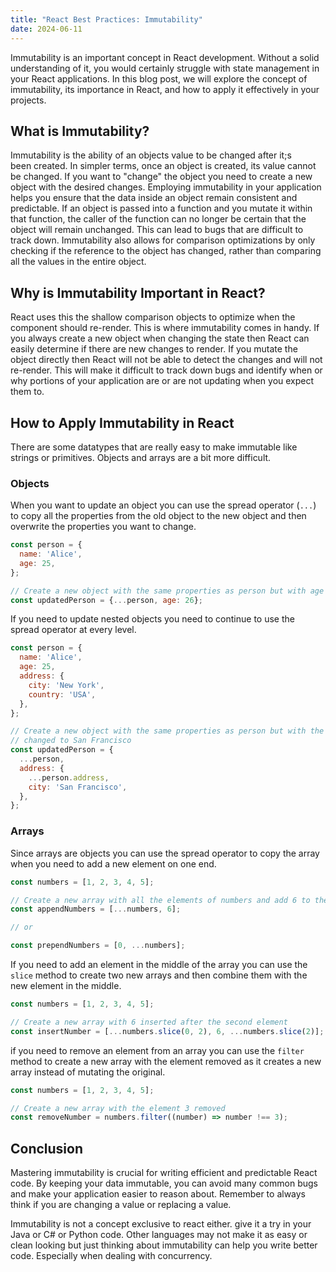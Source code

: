 ```yaml
---
title: "React Best Practices: Immutability"
date: 2024-06-11
---
```


Immutability is an important concept in React development. Without a solid
understanding of it, you would certainly struggle with state management in your
React applications. In this blog post, we will explore the concept of
immutability, its importance in React, and how to apply it effectively in your
projects.

## What is Immutability?

Immutability is the ability of an objects value to be changed after it;s  
been created. In simpler terms, once an object is created, its value cannot be
changed. If you want to "change" the object you need to create a new object with
the desired changes. Employing immutability in your application helps you
ensure that the data inside an object remain consistent and predictable. If
an object is passed into a function and you mutate it within that function, the
caller of the function can no longer be certain that the object will remain
unchanged. This can lead to bugs that are difficult to track down.
Immutability also allows for comparison optimizations by only checking if the
reference to the object has changed, rather than comparing all the values in the
entire object.

## Why is Immutability Important in React?

React uses this the shallow comparison objects to optimize when the
component should re-render. This is where immutability comes in handy. If
you always create a new object when changing the state then React can easily
determine if there are new changes to render. If you mutate the object directly
then React will not be able to detect the changes and will not re-render. This
will make it difficult to track down bugs and identify when or why portions
of your application are or are not updating when you expect them to.

## How to Apply Immutability in React

There are some datatypes that are really easy to make immutable like strings
or primitives. Objects and arrays are a bit more difficult.

### Objects

When you want to update an object you can use the spread operator (`...`)
to copy all the properties from the old object to the new object and then
overwrite the properties you want to change.

```javascript
const person = {
  name: 'Alice',
  age: 25,
};

// Create a new object with the same properties as person but with age 26
const updatedPerson = {...person, age: 26};

```

If you need to update nested objects you need to continue to use the spread
operator at every level.

```javascript
const person = {
  name: 'Alice',
  age: 25,
  address: {
    city: 'New York',
    country: 'USA',
  },
};

// Create a new object with the same properties as person but with the city
// changed to San Francisco
const updatedPerson = {
  ...person,
  address: {
    ...person.address,
    city: 'San Francisco',
  },
};
```

### Arrays

Since arrays are objects you can use the spread operator to copy the array
when you need to add a new element on one end.

```javascript
const numbers = [1, 2, 3, 4, 5];

// Create a new array with all the elements of numbers and add 6 to the end
const appendNumbers = [...numbers, 6];

// or

const prependNumbers = [0, ...numbers];
```

If you need to add an element in the middle of the array you can use the
`slice` method to create two new arrays and then combine them with the new
element in the middle.

```javascript
const numbers = [1, 2, 3, 4, 5];

// Create a new array with 6 inserted after the second element
const insertNumber = [...numbers.slice(0, 2), 6, ...numbers.slice(2)];
```

if you need to remove an element from an array you can use the `filter` method
to create a new array with the element removed as it creates a new array
instead of mutating the original.

```javascript
const numbers = [1, 2, 3, 4, 5];

// Create a new array with the element 3 removed
const removeNumber = numbers.filter((number) => number !== 3);
```

## Conclusion

Mastering immutability is crucial for writing efficient and predictable
React code. By keeping your data immutable, you can avoid many common bugs
and make your application easier to reason about. Remember to always think
if you are changing a value or replacing a value.

Immutability is not a concept exclusive to react either. give it a try in
your Java or C# or Python code. Other languages may not make it as easy or
clean looking but just thinking about immutability can help you write better
code. Especially when dealing with concurrency. 
